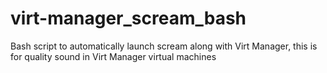 # virt-manager_scream_bash
Bash script to automatically launch scream along with Virt Manager, this is for quality sound in Virt Manager virtual machines
